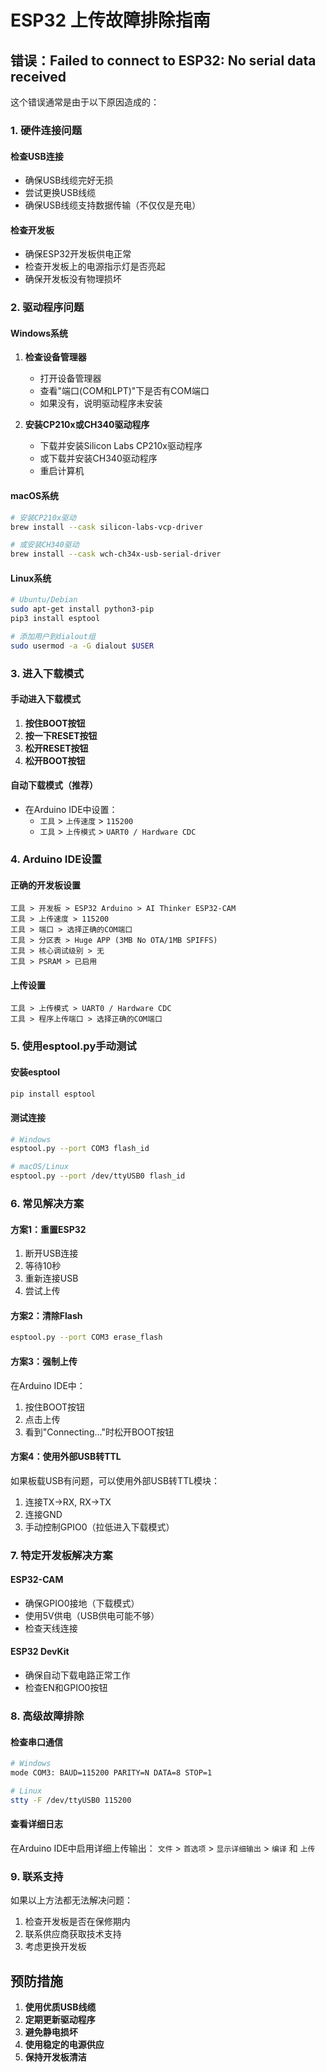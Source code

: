 # ESP32 上传故障排除指南

## 错误：Failed to connect to ESP32: No serial data received

这个错误通常是由于以下原因造成的：

### 1. 硬件连接问题

#### 检查USB连接
- 确保USB线缆完好无损
- 尝试更换USB线缆
- 确保USB线缆支持数据传输（不仅仅是充电）

#### 检查开发板
- 确保ESP32开发板供电正常
- 检查开发板上的电源指示灯是否亮起
- 确保开发板没有物理损坏

### 2. 驱动程序问题

#### Windows系统
1. **检查设备管理器**
   - 打开设备管理器
   - 查看"端口(COM和LPT)"下是否有COM端口
   - 如果没有，说明驱动程序未安装

2. **安装CP210x或CH340驱动程序**
   - 下载并安装Silicon Labs CP210x驱动程序
   - 或下载并安装CH340驱动程序
   - 重启计算机

#### macOS系统
```bash
# 安装CP210x驱动
brew install --cask silicon-labs-vcp-driver

# 或安装CH340驱动
brew install --cask wch-ch34x-usb-serial-driver
```

#### Linux系统
```bash
# Ubuntu/Debian
sudo apt-get install python3-pip
pip3 install esptool

# 添加用户到dialout组
sudo usermod -a -G dialout $USER
```

### 3. 进入下载模式

#### 手动进入下载模式
1. **按住BOOT按钮**
2. **按一下RESET按钮**
3. **松开RESET按钮**
4. **松开BOOT按钮**

#### 自动下载模式（推荐）
- 在Arduino IDE中设置：
  - `工具` > `上传速度` > `115200`
  - `工具` > `上传模式` > `UART0 / Hardware CDC`

### 4. Arduino IDE设置

#### 正确的开发板设置
```
工具 > 开发板 > ESP32 Arduino > AI Thinker ESP32-CAM
工具 > 上传速度 > 115200
工具 > 端口 > 选择正确的COM端口
工具 > 分区表 > Huge APP (3MB No OTA/1MB SPIFFS)
工具 > 核心调试级别 > 无
工具 > PSRAM > 已启用
```

#### 上传设置
```
工具 > 上传模式 > UART0 / Hardware CDC
工具 > 程序上传端口 > 选择正确的COM端口
```

### 5. 使用esptool.py手动测试

#### 安装esptool
```bash
pip install esptool
```

#### 测试连接
```bash
# Windows
esptool.py --port COM3 flash_id

# macOS/Linux
esptool.py --port /dev/ttyUSB0 flash_id
```

### 6. 常见解决方案

#### 方案1：重置ESP32
1. 断开USB连接
2. 等待10秒
3. 重新连接USB
4. 尝试上传

#### 方案2：清除Flash
```bash
esptool.py --port COM3 erase_flash
```

#### 方案3：强制上传
在Arduino IDE中：
1. 按住BOOT按钮
2. 点击上传
3. 看到"Connecting..."时松开BOOT按钮

#### 方案4：使用外部USB转TTL
如果板载USB有问题，可以使用外部USB转TTL模块：
1. 连接TX->RX, RX->TX
2. 连接GND
3. 手动控制GPIO0（拉低进入下载模式）

### 7. 特定开发板解决方案

#### ESP32-CAM
- 确保GPIO0接地（下载模式）
- 使用5V供电（USB供电可能不够）
- 检查天线连接

#### ESP32 DevKit
- 确保自动下载电路正常工作
- 检查EN和GPIO0按钮

### 8. 高级故障排除

#### 检查串口通信
```bash
# Windows
mode COM3: BAUD=115200 PARITY=N DATA=8 STOP=1

# Linux
stty -F /dev/ttyUSB0 115200
```

#### 查看详细日志
在Arduino IDE中启用详细上传输出：
`文件` > `首选项` > `显示详细输出` > `编译` 和 `上传`

### 9. 联系支持

如果以上方法都无法解决问题：
1. 检查开发板是否在保修期内
2. 联系供应商获取技术支持
3. 考虑更换开发板

## 预防措施

1. **使用优质USB线缆**
2. **定期更新驱动程序**
3. **避免静电损坏**
4. **使用稳定的电源供应**
5. **保持开发板清洁** 
